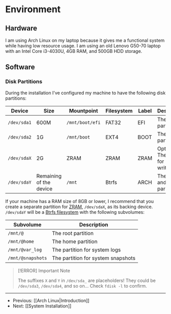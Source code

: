 # Environment

## Hardware

I am using Arch Linux on my laptop because it gives me a functional system while having low resource usage. I am using an old Lenovo G50-70 laptop with an Intel Core i3-4030U, 4GB RAM, and 500GB HDD storage.

## Software

### Disk Partitions

During the installation I've configured my machine to have the following disk partitions:

| Device      | Size                    | Mountpoint      | Filesystem | Label | Description                             |
| ----------- | ----------------------- | --------------- | ---------- | ----- | --------------------------------------- |
| `/dev/sda1` | 600M                    | `/mnt/boot/efi` | FAT32      | EFI   | The EFI partition                       |
| `/dev/sda2` | 1G                      | `/mnt/boot`     | EXT4       | BOOT  | The boot partition                      |
| `/dev/sdaX` | 2G                      | ZRAM            | ZRAM       | ZRAM  | Optional, The device for ZRAM writeback |
| `/dev/sdaY` | Remaining of the device | `/mnt`          | Btrfs      | ARCH  | The root and home parition              |

If your machine has a RAM size of 8GB or lower, I recommend that you create a separate partition for [ZRAM](https://wiki.archlinux.org/title/Zram), `/dev/sdaX`, as its backing device. `/dev/sdaY` will be a [Btrfs filesystem](https://wiki.archlinux.org/title/Btrfs) with the following subvolumes:

| Subvolume         | Description                        |
| ----------------- | ---------------------------------- |
| `/mnt/@`          | The root partition                 |
| `/mnt/@home`      | The home partition                 |
| `/mnt/@var_log`   | The partition for system logs      |
| `/mnt/@snapshots` | The partition for system snapshots |

> [!ERROR] Important Note
> 
> The suffixes `X` and `Y` in `/dev/sda_` are placeholders! They could be `/dev/sda3`, `/dev/sda4`, and so on... Check `fdisk -l` to confirm.

---

- Previous: [[Arch Linux|Introduction]]
- Next: [[System Installation]]
